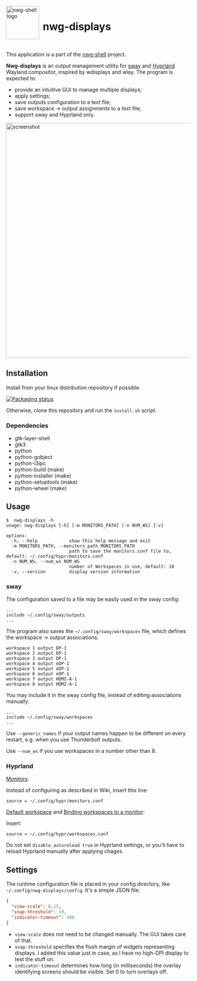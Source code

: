 <img src="https://github.com/nwg-piotr/nwg-displays/assets/20579136/b7c31822-8846-44be-8028-af3f3af4acd8" width="90" style="margin-right:10px" align=left alt="nwg-shell logo">
<H1>nwg-displays</H1><br>

This application is a part of the [nwg-shell](https://nwg-piotr.github.io/nwg-shell) project.

**Nwg-displays** is an output management utility for [sway](https://github.com/swaywm/sway) and [Hyprland](https://github.com/hyprwm/Hyprland) 
Wayland compositor, inspired by wdisplays and wlay. The program is expected to:

- provide an intuitive GUI to manage multiple displays;
- apply settings;
- save outputs configuration to a text file;
- save workspace -> output assignments to a text file;
- support sway and Hyprland only.

<img src="https://user-images.githubusercontent.com/20579136/158013748-5b27f742-0e6a-4d82-a5ac-06368b4df008.png" width=640, alt="screenshot"><br>

## Installation

Install from your linux distribution repository if possible.

[![Packaging status](https://repology.org/badge/vertical-allrepos/nwg-displays.svg)](https://repology.org/project/nwg-displays/versions)

Otherwise, clone this repository and run the `install.sh` script.

### Dependencies

- gtk-layer-shell
- gtk3
- python
- python-gobject
- python-i3ipc
- python-build (make)
- python-installer (make)
- python-setuptools (make)
- python-wheel (make)

## Usage

```text
$  nwg-displays -h
usage: nwg-displays [-h] [-m MONITORS_PATH] [-n NUM_WS] [-v]

options:
  -h, --help            show this help message and exit
  -m MONITORS_PATH, --monitors_path MONITORS_PATH
                        path to save the monitors.conf file to, default: ~/.config/hypr/monitors.conf
  -n NUM_WS, --num_ws NUM_WS
                        number of Workspaces in use, default: 10
  -v, --version         display version information
```

### sway

The configuration saved to a file may be easily used in the sway config:

```text
...
include ~/.config/sway/outputs
...
```

The program also saves the `~/.config/sway/workspaces` file, which defines the workspace -> output associations.

```text
workspace 1 output DP-1
workspace 2 output DP-1
workspace 3 output DP-1
workspace 4 output eDP-1
workspace 5 output eDP-1
workspace 6 output eDP-1
workspace 7 output HDMI-A-1
workspace 8 output HDMI-A-1
```

You may include it in the sway config file, instead of editing associations manually:

```text
...
include ~/.config/sway/workspaces
...
```

Use `--generic_names` if your output names happen to be different on every restart, e.g. when you use Thunderbolt outputs.

Use `--num_ws` if you use workspaces in a number other than 8.

### Hyprland

[Monitors](https://wiki.hyprland.org/Configuring/Monitors):

Instead of configuring as described in Wiki, insert this line:

```text
source = ~/.config/hypr/monitors.conf
```

[Default workspace](http://wiki.hyprland.org/Configuring/Monitors/#default-workspace) and [Binding workspaces to a monitor](https://wiki.hyprland.org/Configuring/Monitors/#binding-workspaces-to-a-monitor):

Insert:

```text
source = ~/.config/hypr/workspaces.conf
```

Do not set `disable_autoreload true` in Hyprland settings, or you'll have to reload Hyprland manually after applying chages.

## Settings

The runtime configuration file is placed in your config directory, like `~/.config/nwg-displays/config`. 
It's a simple JSON file:

```json
{
  "view-scale": 0.15,
  "snap-threshold": 10,
  "indicator-timeout": 500
}
```

- `view-scale` does not need to be changed manually. The GUI takes care of that.
- `snap-threshold` specifies the flush margin of widgets representing displays. I added this value just in case, as I have no high-DPI display to test the stuff on.
- `indicator-timeout` determines how long (in milliseconds) the overlay identifying screens should be visible. Set 0 to turn overlays off.
